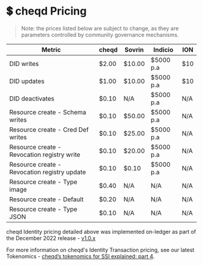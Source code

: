 # 💲 cheqd Pricing

> Note: the prices listed below are subject to change, as they are parameters controlled by community governance mechanisms.

| Metric                        | cheqd | Sovrin | Indicio   | ION |
| ----------------------------- | ----- | ------ | --------- | --- |
| DID writes                    | $2.00 | $10.00 | $5000 p.a | $10 |
| DID updates                   | $1.00 | $10.00 | $5000 p.a | $10 |
| DID deactivates               | $0.10 | N/A    | $5000 p.a | N/A |
| Resource create -  Schema writes                 | $0.10 | $50.00 | $5000 p.a | N/A |
| Resource create -  Cred Def writes               | $0.10 | $25.00 | $5000 p.a | N/A |
| Resource create -  Revocation registry write     | $0.10 | $20.00 | $5000 p.a | N/A |
| Resource create -  Revocation registry update    | $0.10 | $0.10  | $5000 p.a | N/A |
| Resource create -  Type image | $0.40 | N/A    | N/A       | N/A |
| Resource create -  Default    | $0.20 | N/A    | N/A       | N/A |
| Resource create -  Type JSON  | $0.10 | N/A    | N/A       | N/A |

cheqd Identity pricing detailed above was implemented on-ledger as part of the December 2022 release - [v1.0.x](../../products/network/upgrades/2021/v0.1.x.md)

For more information on cheqd's Identity Transaction pricing, see our latest Tokenomics - [cheqd’s tokenomics for SSI explained: part 4](https://blog.cheqd.io/cheqds-tokenomics-for-ssi-explained-part-4-3f4c6a9ea1c0).
